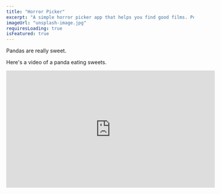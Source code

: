 ```yaml
---
title: "Horror Picker"
excerpt: "A simple horror picker app that helps you find good films. Powered by React"
imageUrl: "unsplash-image.jpg"
requiresLoading: true
isFeatured: true
---
```


Pandas are really sweet.

Here's a video of a panda eating sweets.

<iframe width="560" height="315" src="https://www.youtube.com/embed/4n0xNbfJLR8" frameborder="0" allowfullscreen></iframe>
